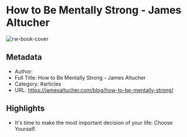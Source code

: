 # How to Be Mentally Strong - James Altucher

![rw-book-cover](https://readwise-assets.s3.amazonaws.com/static/images/article0.00998d930354.png)

## Metadata
- Author: 
- Full Title: How to Be Mentally Strong - James Altucher
- Category: #articles
- URL: https://jamesaltucher.com/blog/how-to-be-mentally-strong/

## Highlights
- It's time to make the most important decision of your life: Choose Yourself.
